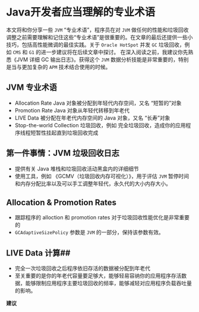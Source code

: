 # Java开发者应当理解的专业术语 #
本文将和你分享一些 `JVM` “专业术语”，程序员在对 `JVM` 做任何的性能和垃圾回收调整之前需要理解和记住这些“专业术语”是很重要的。在文章的最后还提供一些小技巧，包括高性能微调的最佳实践。关于 `Oracle HotSpot` 并发 `GC` 垃圾回收，例如 `CMS` 和 `G1` 的进一步建议将在后续文章中探讨。
在深入阅读之前，我建议你先熟悉《JVM 详细 GC 输出日志》。获得这个 `JVM` 数据分析技能是非常重要的，特别是当与更加复杂的 `APM` 技术结合使用的时候。
## JVM 专业术语 ##
- Allocation Rate               Java 对象被分配到年轻代内存空间，又名 “短暂的”对象
- Promotion Rate                Java 对象从年轻代转移到年老代
- LIVE Data                     被分配在年老代内存空间的 Java 对象，又名 “长寿”对象
- Stop-the-world Collection     垃圾回收，例如 完全垃圾回收，造成你的应用程序线程短暂性挂起直到垃圾回收完成

## 第一件事情：JVM 垃圾回收日志 ##
- 提供有关 Java 堆栈和垃圾回收活动黑盒内的详细细节
- 使用工具，例如 《GCMV（垃圾回收内存可视化）》，用于评估 `JVM` 暂停时间和内存分配比率以及可以手工调整年轻代，永久代的大小内存大小。


## Allocation & Promotion Rates ##
- 跟踪程序的 alloction 和 promotion rates 对于垃圾回收性能优化是非常重要的
- `GCAdaptiveSizePolicy` 参数是 `JVM` 的一部分，保持该参数有效。


## LIVE Data 计算##
- 完全一次垃圾回收之后程序依旧存活的数据被分配到年老代
- 至关重要的是你的年老代容量要足够大，能够轻易容纳你的应用程序存活数据，能够限制应用程序主要垃圾回收的频率，能够减轻对应用程序负载吞吐量的影响。

**建议** 


 


